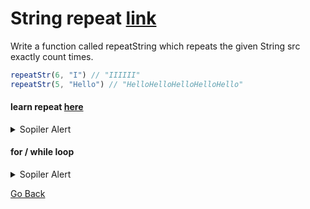 # String repeat [link](https://www.codewars.com/kata/57a0e5c372292dd76d000d7e)
Write a function called repeatString which repeats the given String src exactly count times.
```js
repeatStr(6, "I") // "IIIIII"
repeatStr(5, "Hello") // "HelloHelloHelloHelloHello"
```
#### learn repeat [here](https://developer.mozilla.org/en-US/docs/Web/JavaScript/Reference/Global_Objects/String/repeat)
<details><summary>Sopiler Alert</summary>
<code><pre>
function repeatStr (n, s) {
  return s.repeat(n);
}
// another
function repeatStr (n, s) {
  String.prototype.repeat = function(n) {
     return (new Array(n + 1)).join(this);
  };
  return s.repeat(n);
}
</pre></code></details>

#### for / while loop
<details><summary>Sopiler Alert</summary><code><pre>
function repeatStr (n, s) {
var str="";
for(var i=0; i < n; i++)
  str+=s;
  return str;
}
// while loop
function repeatStr (n, s) {
  var myString = '';
  while(n > 0) {
    myString += s;
    n--;
  }
  return myString;
}
</pre></code></details>

[Go Back](../../index.md)
